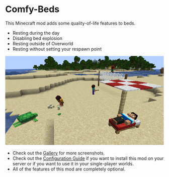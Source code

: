 # Comfy-Beds
This Minecraft mod adds some quality-of-life features to beds.
- Resting during the day
- Disabling bed explosion
- Resting outside of Overworld
- Resting without setting your respawn point

![Resting During The Day](https://raw.githubusercontent.com/MehradN/ComfyBeds/master/screenshots/RestingDuringDay.png)

- Check out the [Gallery](https://github.com/MehradN/ComfyBeds/tree/master/screenshots) for more screenshots.
- Check out the [Configuration Guide](https://github.com/MehradN/ComfyBeds/tree/master/src/main/java/ir/mehradn/comfybeds/config) if you want to install this mod on your server or if you want to use it in your single-player worlds.
- All of the features of this mod are completely optional.
